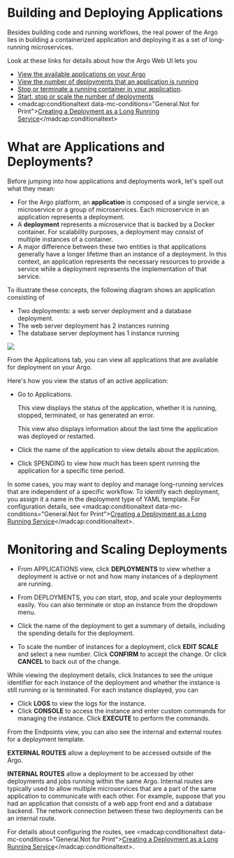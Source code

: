 # Building and Deploying Applications

Besides building code and running workflows, the real power of the <span class="GeneralApplatix Platform Name">Argo</span> lies in building a containerized application and deploying it as a set of long-running microservices.

Look at these links for details about how the <span class="GeneralApplatix Cluster Console">Argo Web UI</span> lets you

*   [View the available applications on your <span class="GeneralKubernetes Cluster with Argo">Argo</span>](#)
*   [View the number of deployments that an application is running](#/docs;doc=deployments_notused.md)
*   [Stop or terminate a running container in your application](#/docs;doc=deployments_notused.md).
*   [Start, stop or scale the number of deployments](#/docs;doc=deployments_notused.md)
*   <madcap:conditionaltext data-mc-conditions="General.Not for Print">[Creating a Deployment as a Long Running Service](#/docs;doc=%2F..%2Fyaml%2Fex_create_deploy_long_run_service_coretemplate_notused.md)</madcap:conditionaltext>

# What are Applications and Deployments?

Before jumping into how applications and deployments work, let's spell out what they mean:

*   For the <span class="GeneralApplatix Platform Name">Argo</span> platform, an **application** is composed of a single service, a microservice or a group of microservices. Each microservice in an application represents a deployment.
*   A **deployment** represents a microservice that is backed by a Docker container. For scalability purposes, a deployment may consist of multiple instances of a container.
*   A major difference between these two entities is that applications generally have a longer lifetime than an instance of a deployment. In this context, an application represents the necessary resources to provide a service while a deployment represents the implementation of that service.

To illustrate these concepts, the following diagram shows an application consisting of

*   Two deployments: a web server deployment and a database deployment.
*   The web server deployment has 2 instances running
*   The database server deployment has 1 instance running

![](../docs/images/applications_deployments_volume_diagram_1000x615.png)

From the <span class="UI_element">Applications</span> tab, you can view all applications that are available for deployment on your <span class="GeneralKubernetes Cluster with Argo">Argo</span>.

Here's how you view the status of an active application:

*   Go to <span class="UI_element">Applications</span>.

    This view displays the status of the application, whether it is running, stopped, terminated, or has generated an error.

    This view also displays information about the last time the application was deployed or restarted.

*   Click the name of the application to view details about the application.
*   Click <span class="UI_element">SPENDING</span> to view how much has been spent running the application for a specific time period.

In some cases, you may want to deploy and manage long-running services that are independent of a specific workflow. To identify each deployment, you assign it a name in the deployment type of <span class="GeneralYAML template">YAML template</span>. For configuration details, see <madcap:conditionaltext data-mc-conditions="General.Not for Print">[Creating a Deployment as a Long Running Service](#/docs;doc=%2F..%2Fyaml%2Fex_create_deploy_long_run_service_coretemplate_notused.md)</madcap:conditionaltext>.

# Monitoring and Scaling Deployments

*   From <span class="UI_element">APPLICATIONS</span> view, click **DEPLOYMENTS** to view whether a deployment is active or not and how many instances of a deployment are running.
*   From <span class="UI_element">DEPLOYMENTS</span>, you can start, stop, and scale your deployments easily. You can also terminate or stop an instance from the dropdown menu.

*   Click the name of the deployment to get a summary of details, including the spending details for the deployment.
*   To scale the number of instances for a deployment, click **EDIT SCALE** and select a new number. Click **CONFIRM** to accept the change. Or click **CANCEL** to back out of the change.

While viewing the deployment details, click <span class="UI_element">Instances</span> to see the unique identifier for each instance of the deployment and whether the instance is still running or is terminated. For each instance displayed, you can

*   Click **LOGS** to view the logs for the instance.
*   Click **CONSOLE** to access the instance and enter custom commands for managing the instance. Click **EXECUTE** to perform the commands.

From the <span class="UI_element">Endpoints</span> view, you can also see the internal and external routes for a deployment template.

**EXTERNAL ROUTES** allow a deployment to be accessed outside of the <span class="GeneralKubernetes Cluster with Argo">Argo</span>.

**INTERNAL ROUTES** allow a deployment to be accessed by other deployments and jobs running within the same <span class="GeneralKubernetes Cluster with Argo">Argo</span>. Internal routes are typically used to allow multiple microservices that are a part of the same application to communicate with each other. For example, suppose that you had an application that consists of a web app front end and a database backend. The network connection between these two deployments can be an internal route.

For details about configuring the routes, see <madcap:conditionaltext data-mc-conditions="General.Not for Print">[Creating a Deployment as a Long Running Service](#/docs;doc=%2F..%2Fyaml%2Fex_create_deploy_long_run_service_coretemplate_notused.md)</madcap:conditionaltext>.